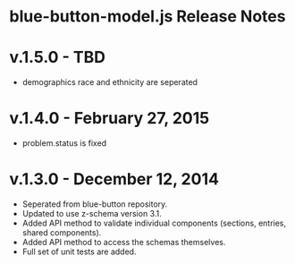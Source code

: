 # blue-button-model.js Release Notes

# v.1.5.0 - TBD
- demographics race and ethnicity are seperated

# v.1.4.0 - February 27, 2015
- problem.status is fixed

# v.1.3.0 - December 12, 2014
- Seperated from blue-button repository.
- Updated to use z-schema version 3.1.
- Added API method to validate individual components (sections, entries, shared components).
- Added API method to access the schemas themselves.
- Full set of unit tests are added.
